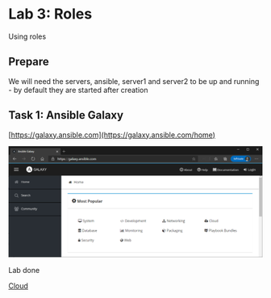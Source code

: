 # Lab 3: Roles

Using roles

## Prepare

We will need the servers, ansible, server1 and server2 to be up and running - by default they are started after creation

## Task 1: Ansible Galaxy

[https://galaxy.ansible.com](https://galaxy.ansible.com/home)

![Alt text](pics/001_ansible_galaxy.png?raw=true "ansible galaxy")

Lab done

[Cloud](../lab05/lab5.md)
